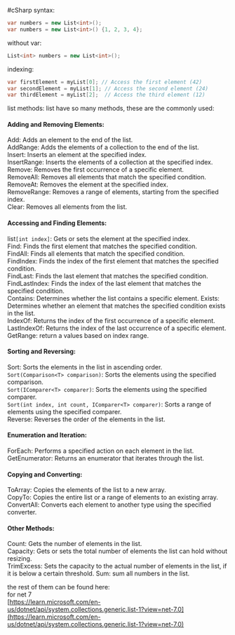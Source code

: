 #cSharp 
syntax:
```c#
var numbers = new List<int>();  
var numbers = new List<int>() {1, 2, 3, 4};
```
without var:
```c#
List<int> numbers = new List<int>();
```
indexing:
```c#
var firstElement = myList[0]; // Access the first element (42)
var secondElement = myList[1]; // Access the second element (24)
var thirdElement = myList[2];  // Access the third element (12)
```

list methods:
list have so many methods, these are the commonly used:
#### Adding and Removing Elements:
Add: Adds an element to the end of the list.  
AddRange: Adds the elements of a collection to the end of the list.  
Insert: Inserts an element at the specified index.  
InsertRange: Inserts the elements of a collection at the specified index.  
Remove: Removes the first occurrence of a specific element.  
RemoveAll: Removes all elements that match the specified condition.  
RemoveAt: Removes the element at the specified index.  
RemoveRange: Removes a range of elements, starting from the specified index.  
Clear: Removes all elements from the list.
#### Accessing and Finding Elements:
list`[int index]`: Gets or sets the element at the specified index.  
Find: Finds the first element that matches the specified condition.  
FindAll: Finds all elements that match the specified condition.  
FindIndex: Finds the index of the first element that matches the specified condition.  
FindLast: Finds the last element that matches the specified condition.  
FindLastIndex: Finds the index of the last element that matches the specified condition.  
Contains: Determines whether the list contains a specific element.
Exists: Determines whether an element that matches the specified condition exists in the list.  
IndexOf: Returns the index of the first occurrence of a specific element.  
LastIndexOf: Returns the index of the last occurrence of a specific element.  
GetRange: return a values based on index range.
#### Sorting and Reversing:
Sort: Sorts the elements in the list in ascending order.  
``Sort(Comparison<T> comparison)``: Sorts the elements using the specified comparison.  
``Sort(IComparer<T> comparer)``: Sorts the elements using the specified comparer.  
``Sort(int index, int count, IComparer<T> comparer)``: Sorts a range of elements using the specified comparer.  
Reverse: Reverses the order of the elements in the list.
#### Enumeration and Iteration:
ForEach: Performs a specified action on each element in the list.  
GetEnumerator: Returns an enumerator that iterates through the list.
#### Copying and Converting:
ToArray: Copies the elements of the list to a new array.  
CopyTo: Copies the entire list or a range of elements to an existing array.  
ConvertAll: Converts each element to another type using the specified converter.
#### Other Methods:
Count: Gets the number of elements in the list.  
Capacity: Gets or sets the total number of elements the list can hold without resizing.  
TrimExcess: Sets the capacity to the actual number of elements in the list, if it is below a certain threshold.
Sum: sum all numbers in the list.

the rest of them can be found here:  
for net 7  
[https://learn.microsoft.com/en-us/dotnet/api/system.collections.generic.list-1?view=net-7.0](https://learn.microsoft.com/en-us/dotnet/api/system.collections.generic.list-1?view=net-7.0)